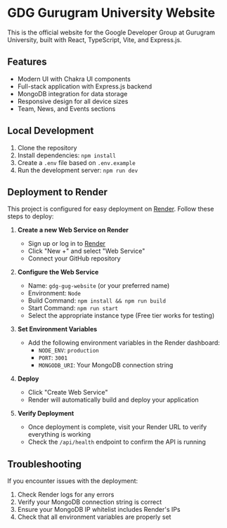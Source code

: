 # GDG Gurugram University Website

This is the official website for the Google Developer Group at Gurugram University, built with React, TypeScript, Vite, and Express.js.

## Features

- Modern UI with Chakra UI components
- Full-stack application with Express.js backend
- MongoDB integration for data storage
- Responsive design for all device sizes
- Team, News, and Events sections

## Local Development

1. Clone the repository
2. Install dependencies: `npm install`
3. Create a `.env` file based on `.env.example`
4. Run the development server: `npm run dev`

## Deployment to Render

This project is configured for easy deployment on [Render](https://render.com). Follow these steps to deploy:

1. **Create a new Web Service on Render**
   - Sign up or log in to [Render](https://render.com)
   - Click "New +" and select "Web Service"
   - Connect your GitHub repository

2. **Configure the Web Service**
   - Name: `gdg-gug-website` (or your preferred name)
   - Environment: `Node`
   - Build Command: `npm install && npm run build`
   - Start Command: `npm run start`
   - Select the appropriate instance type (Free tier works for testing)

3. **Set Environment Variables**
   - Add the following environment variables in the Render dashboard:
     - `NODE_ENV`: `production`
     - `PORT`: `3001`
     - `MONGODB_URI`: Your MongoDB connection string

4. **Deploy**
   - Click "Create Web Service"
   - Render will automatically build and deploy your application

5. **Verify Deployment**
   - Once deployment is complete, visit your Render URL to verify everything is working
   - Check the `/api/health` endpoint to confirm the API is running

## Troubleshooting

If you encounter issues with the deployment:

1. Check Render logs for any errors
2. Verify your MongoDB connection string is correct
3. Ensure your MongoDB IP whitelist includes Render's IPs
4. Check that all environment variables are properly set
